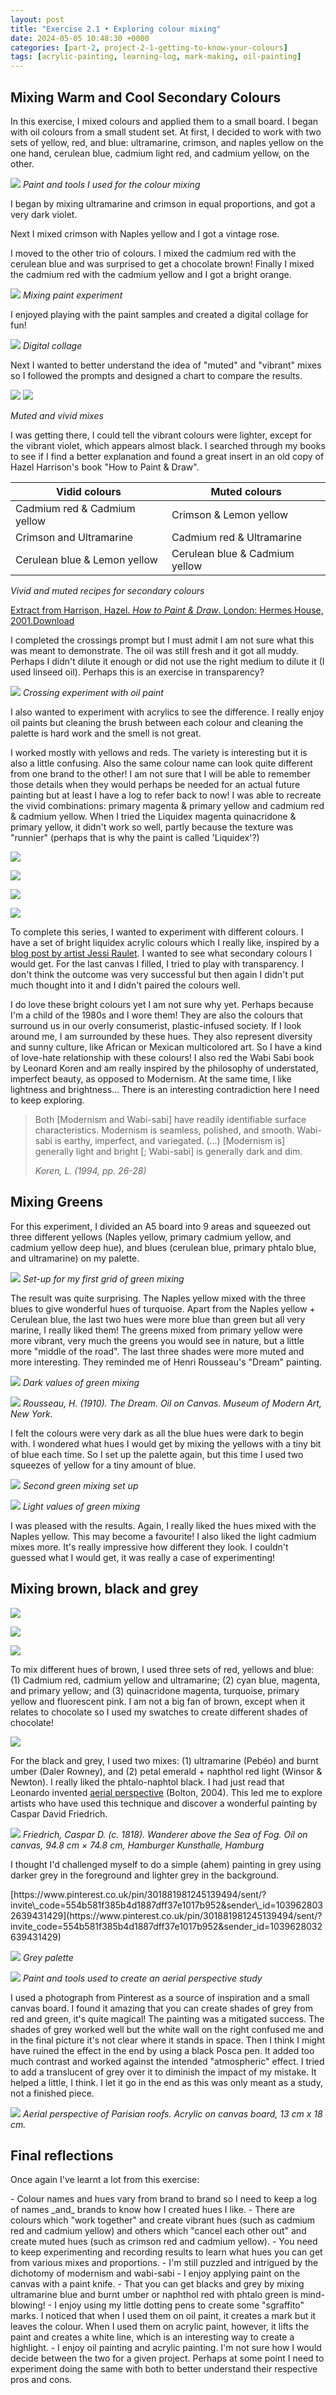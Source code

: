 ```yaml
---
layout: post
title: "Exercise 2.1 • Exploring colour mixing"
date: 2024-05-05 10:48:30 +0000
categories: [part-2, project-2-1-getting-to-know-your-colours]
tags: [acrylic-painting, learning-log, mark-making, oil-painting]
---
```


## Mixing Warm and Cool Secondary Colours
<!-- /wp:heading --><!-- wp:paragraph -->

In this exercise, I mixed colours and applied them to a small board. I began with oil colours from a small student set. At first, I decided to work with two sets of yellow, red, and blue: ultramarine, crimson, and naples yellow on the one hand, cerulean blue, cadmium light red, and cadmium yellow, on the other.

<!-- /wp:paragraph --><!-- wp:image {"id":786,"sizeSlug":"full","linkDestination":"none","className":"is-resized"} -->
![](https://spaces.oca.ac.uk/gaellelog/wp-content/uploads/sites/5355/2024/05/Photo_2024-05-02_194555-scaled.jpeg)
_Paint and tools I used for the colour mixing_
<!-- /wp:image --><!-- wp:paragraph -->

I began by mixing ultramarine and crimson in equal proportions, and got a very dark violet.

<!-- /wp:paragraph --><!-- wp:paragraph -->

Next I mixed crimson with Naples yellow and I got a vintage rose.

<!-- /wp:paragraph --><!-- wp:paragraph -->

I moved to the other trio of colours. I mixed the cadmium red with the cerulean blue and was surprised to get a chocolate brown! Finally I mixed the cadmium red with the cadmium yellow and I got a bright orange.

<!-- /wp:paragraph --><!-- wp:image {"id":787,"sizeSlug":"full","linkDestination":"media"} -->
[![](https://spaces.oca.ac.uk/gaellelog/wp-content/uploads/sites/5355/2024/05/Untitled.png)](https://spaces.oca.ac.uk/gaellelog/wp-content/uploads/sites/5355/2024/05/Untitled.png)
_Mixing paint experiment_
<!-- /wp:image --><!-- wp:paragraph -->

I enjoyed playing with the paint samples and created a digital collage for fun!

<!-- /wp:paragraph --><!-- wp:image {"id":788,"sizeSlug":"full","linkDestination":"media"} -->
[![](https://spaces.oca.ac.uk/gaellelog/wp-content/uploads/sites/5355/2024/05/Untitled-1.png)](https://spaces.oca.ac.uk/gaellelog/wp-content/uploads/sites/5355/2024/05/Untitled-1.png)
_Digital collage_
<!-- /wp:image --><!-- wp:paragraph -->

Next I wanted to better understand the idea of "muted" and "vibrant" mixes so I followed the prompts and designed a chart to compare the results.

<!-- /wp:paragraph --><!-- wp:jetpack/image-compare {"imageBefore":{"id":789,"url":"https://spaces.oca.ac.uk/gaellelog/wp-content/uploads/sites/5355/2024/05/2024-05-04_114946-scaled.jpeg","alt":"","width":2560,"height":1863},"imageAfter":{"id":790,"url":"https://spaces.oca.ac.uk/gaellelog/wp-content/uploads/sites/5355/2024/05/2024-05-04_114916.jpeg","alt":"","width":2528,"height":1840},"caption":"Muted and vivid mixes"} -->
![](https://spaces.oca.ac.uk/gaellelog/wp-content/uploads/sites/5355/2024/05/2024-05-04_114946-scaled.jpeg) ![](https://spaces.oca.ac.uk/gaellelog/wp-content/uploads/sites/5355/2024/05/2024-05-04_114916.jpeg)

_Muted and vivid mixes_
<!-- /wp:jetpack/image-compare --><!-- wp:paragraph -->

I was getting there, I could tell the vibrant colours were lighter, except for the vibrant violet, which appears almost black. I searched through my books to see if I find a better explanation and found a great insert in an old copy of Hazel Harrison's book "How to Paint & Draw".

<!-- /wp:paragraph --><!-- wp:table -->
| Vidid colours | Muted colours |
| --- | --- |
| Cadmium red & Cadmium yellow | Crimson & Lemon yellow |
| Crimson and Ultramarine | Cadmium red & Ultramarine |
| Cerulean blue & Lemon yellow | Cerulean blue & Cadmium yellow |

_Vivid and muted recipes for secondary colours_
<!-- /wp:table --><!-- wp:file {"id":791,"href":"https://spaces.oca.ac.uk/gaellelog/wp-content/uploads/sites/5355/2024/05/Book-4-May-2024.pdf","displayPreview":true} -->
<object class="wp-block-file__embed" data="https://spaces.oca.ac.uk/gaellelog/wp-content/uploads/sites/5355/2024/05/Book-4-May-2024.pdf" type="application/pdf" style="width:100%;height:600px" aria-label="Extract from Harrison, Hazel. &lt;em&gt;How to Paint &amp; Draw&lt;/em&gt;. London: Hermes House, 2001."></object>[Extract from Harrison, Hazel.&nbsp;_How to Paint & Draw_. London: Hermes House, 2001.](https://spaces.oca.ac.uk/gaellelog/wp-content/uploads/sites/5355/2024/05/Book-4-May-2024.pdf)[Download](https://spaces.oca.ac.uk/gaellelog/wp-content/uploads/sites/5355/2024/05/Book-4-May-2024.pdf)
<!-- /wp:file --><!-- wp:paragraph -->

I completed the crossings prompt but I must admit I am not sure what this was meant to demonstrate. The oil was still fresh and it got all muddy. Perhaps I didn't dilute it enough or did not use the right medium to dilute it (I used linseed oil). Perhaps this is an exercise in transparency?

<!-- /wp:paragraph --><!-- wp:image {"id":792,"sizeSlug":"full","linkDestination":"none"} -->
![](https://spaces.oca.ac.uk/gaellelog/wp-content/uploads/sites/5355/2024/05/Photo_2024-05-04_115119-scaled.jpeg)
_Crossing experiment with oil paint_
<!-- /wp:image --><!-- wp:paragraph -->

I also wanted to experiment with acrylics to see the difference. I really enjoy oil paints but cleaning the brush between each colour and cleaning the palette is hard work and the smell is not great.

<!-- /wp:paragraph --><!-- wp:paragraph -->

I worked mostly with yellows and reds. The variety is interesting but it is also a little confusing. Also the same colour name can look quite different from one brand to the other! I am not sure that I will be able to remember those details when they would perhaps be needed for an actual future painting but at least I have a log to refer back to now! I was able to recreate the vivid combinations: primary magenta & primary yellow and cadmium red & cadmium yellow. When I tried the Liquidex magenta quinacridone & primary yellow, it didn't work so well, partly because the texture was "runnier" (perhaps that is why the paint is called 'Liquidex'?)

<!-- /wp:paragraph --><!-- wp:columns -->
<!-- wp:column {"width":"100%"} -->
<!-- wp:jetpack/tiled-gallery {"columnWidths":[["65.78552","34.21448"],["100.00000"]],"ids":[794,793,795,796]} -->

![](https://i1.wp.com/oca-wp-journals.s3.eu-west-2.amazonaws.com/wp-content/uploads/sites/5355/2024/05/Document_2024-05-04_184001.png?ssl=1)

![](https://i1.wp.com/oca-wp-journals.s3.eu-west-2.amazonaws.com/wp-content/uploads/sites/5355/2024/05/Photo_2024-05-04_184415-scaled.jpeg?ssl=1)

![](https://i2.wp.com/oca-wp-journals.s3.eu-west-2.amazonaws.com/wp-content/uploads/sites/5355/2024/05/Document_2024-05-04_184001_2.png?ssl=1)

![](https://i0.wp.com/oca-wp-journals.s3.eu-west-2.amazonaws.com/wp-content/uploads/sites/5355/2024/05/Document_2024-05-04_184001_1.png?ssl=1)

<!-- /wp:jetpack/tiled-gallery -->
<!-- /wp:column -->
<!-- /wp:columns --><!-- wp:paragraph -->

To complete this series, I wanted to experiment with different colours. I have a set of bright liquidex acrylic colours which I really like, inspired by a [blog post by artist Jessi Raulet](https://www.ettavee.com/blog/vibrant-color-mixing-with-acrylic-paint). I wanted to see what secondary colours I would get. For the last canvas I filled, I tried to play with transparency. I don't think the outcome was very successful but then again I didn't put much thought into it and I didn't paired the colours well.

<!-- /wp:paragraph --><!-- wp:paragraph -->

I do love these bright colours yet I am not sure why yet. Perhaps because I'm a child of the 1980s and I wore them! They are also the colours that surround us in our overly consumerist, plastic-infused society. If I look around me, I am surrounded by these hues. They also represent diversity and sunny culture, like African or Mexican multicolored art. So I have a kind of love-hate relationship with these colours! I also red the Wabi Sabi book by Leonard Koren and am really inspired by the philosophy of understated, imperfect beauty, as opposed to Modernism. At the same time, I like lightness and brightness... There is an interesting contradiction here I need to keep exploring.

<!-- /wp:paragraph --><!-- wp:quote -->

> <!-- wp:paragraph -->
> 
> Both [Modernism and Wabi-sabi] have readily identifiable surface characteristics. Modernism is seamless, polished, and smooth. Wabi-sabi is earthy, imperfect, and variegated. (...) [Modernism is] generally light and bright [; Wabi-sabi] is generally dark and dim.
> 
> <!-- /wp:paragraph --><cite>Koren, L. (1994, pp. 26-28)</cite>

<!-- /wp:quote --><!-- wp:heading {"className":"wp-block-heading"} -->
## Mixing Greens
<!-- /wp:heading --><!-- wp:paragraph -->

For this experiment, I divided an A5 board into 9 areas and squeezed out three different yellows (Naples yellow, primary cadmium yellow, and cadmium yellow deep hue), and blues (cerulean blue, primary phtalo blue, and ultramarine) on my palette.

<!-- /wp:paragraph --><!-- wp:image {"id":798,"sizeSlug":"full","linkDestination":"none"} -->
![](https://spaces.oca.ac.uk/gaellelog/wp-content/uploads/sites/5355/2024/05/IMG_4683-scaled.jpeg)
_Set-up for my first grid of green mixing_
<!-- /wp:image --><!-- wp:paragraph -->

The result was quite surprising. The Naples yellow mixed with the three blues to give wonderful hues of turquoise. Apart from the Naples yellow + Cerulean blue, the last two hues were more blue than green but all very marine, I really liked them! The greens mixed from primary yellow were more vibrant, very much the greens you would see in nature, but a little more "middle of the road". The last three shades were more muted and more interesting. They reminded me of Henri Rousseau's "Dream" painting.

<!-- /wp:paragraph --><!-- wp:image {"id":799,"sizeSlug":"full","linkDestination":"media"} -->
[![](https://spaces.oca.ac.uk/gaellelog/wp-content/uploads/sites/5355/2024/05/Photo_2024-05-05_104437-scaled.jpeg)](https://spaces.oca.ac.uk/gaellelog/wp-content/uploads/sites/5355/2024/05/Photo_2024-05-05_104437-scaled.jpeg)
_Dark values of green mixing_
<!-- /wp:image --><!-- wp:image {"sizeSlug":"large"} -->
![](https://upload.wikimedia.org/wikipedia/commons/e/eb/Henri_Rousseau_-_Le_R%C3%AAve_-_Google_Art_Project.jpg)
_Rousseau, H. (1910). The Dream. Oil on Canvas. Museum of Modern Art, New York._
<!-- /wp:image --><!-- wp:paragraph -->

I felt the colours were very dark as all the blue hues were dark to begin with. I wondered what hues I would get by mixing the yellows with a tiny bit of blue each time. So I set up the palette again, but this time I used two squeezes of yellow for a tiny amount of blue.

<!-- /wp:paragraph --><!-- wp:image {"id":801,"sizeSlug":"large"} -->
![](https://spaces.oca.ac.uk/gaellelog/wp-content/uploads/sites/5355/2024/05/img_4684.jpg)
_Second green mixing set up_
<!-- /wp:image --><!-- wp:image {"id":803,"sizeSlug":"large","linkDestination":"media"} -->
[![](https://spaces.oca.ac.uk/gaellelog/wp-content/uploads/sites/5355/2024/05/photo_2024-05-05_104205-1.jpg)](https://spaces.oca.ac.uk/gaellelog/wp-content/uploads/sites/5355/2024/05/photo_2024-05-05_104205-1.jpg)
_Light values of green mixing_
<!-- /wp:image --><!-- wp:paragraph -->

I was pleased with the results. Again, I really liked the hues mixed with the Naples yellow. This may become a favourite! I also liked the light cadmium mixes more. It's really impressive how different they look. I couldn't guessed what I would get, it was really a case of experimenting!

<!-- /wp:paragraph --><!-- wp:heading -->
## Mixing brown, black and grey
<!-- /wp:heading --><!-- wp:jetpack/tiled-gallery {"className":"is-style-columns","columnWidths":[["30.01011","39.97977","30.01011"]],"ids":[813,814,815]} -->

![](https://i1.wp.com/oca-wp-journals.s3.eu-west-2.amazonaws.com/wp-content/uploads/sites/5355/2024/05/IMG_4690-scaled-e1714994609951.jpeg?ssl=1)

![](https://i1.wp.com/oca-wp-journals.s3.eu-west-2.amazonaws.com/wp-content/uploads/sites/5355/2024/05/IMG_4691-scaled.jpeg?ssl=1)

![](https://i2.wp.com/oca-wp-journals.s3.eu-west-2.amazonaws.com/wp-content/uploads/sites/5355/2024/05/IMG_4692-scaled.jpeg?ssl=1)

<!-- /wp:jetpack/tiled-gallery --><!-- wp:paragraph -->

To mix different hues of brown, I used three sets of red, yellows and blue: (1) Cadmium red, cadmium yellow and ultramarine; (2) cyan blue, magenta, and primary yellow; and (3) quinacridone magenta, turquoise, primary yellow and fluorescent pink. I am not a big fan of brown, except when it relates to chocolate so I used my swatches to create different shades of chocolate!

<!-- /wp:paragraph --><!-- wp:image {"id":816,"sizeSlug":"full","linkDestination":"none"} -->
![](https://spaces.oca.ac.uk/gaellelog/wp-content/uploads/sites/5355/2024/05/Document_2024-05-06_123056-scaled.jpeg)
<!-- /wp:image --><!-- wp:paragraph -->

For the black and grey, I used two mixes: (1) ultramarine (Pebéo) and burnt umber (Daler Rowney), and (2) petal emerald + naphthol red light (Winsor & Newton). I really liked the phtalo-naphtol black. I had just read that Leonardo invented [aerial perspective](https://en.wikipedia.org/wiki/Aerial_perspective) (Bolton, 2004). This led me to explore artists who have used this technique and discover a wonderful painting by Caspar David Friedrich.

<!-- /wp:paragraph --><!-- wp:image {"sizeSlug":"large"} -->
![](https://upload.wikimedia.org/wikipedia/commons/a/af/Caspar_David_Friedrich_-_Wanderer_above_the_Sea_of_Fog.jpeg)
_Friedrich, Caspar D. (c. 1818). Wanderer above the Sea of Fog. Oil on canvas, 94.8 cm × 74.8 cm, Hamburger Kunsthalle, Hamburg_
<!-- /wp:image --><!-- wp:paragraph -->

I thought I'd challenged myself to do a simple (ahem) painting in grey using darker grey in the foreground and lighter grey in the background.

<!-- /wp:paragraph --><!-- wp:group {"layout":{"type":"flex","flexWrap":"wrap","justifyContent":"center"}} -->
<!-- wp:jetpack/pinterest {"url":"https://www.pinterest.co.uk/pin/301881981245139494/sent/?invite_code=554b581f385b4d1887dff37e1017b952\u0026sender_id=1039628032639431429"} -->[https://www.pinterest.co.uk/pin/301881981245139494/sent/?invite\_code=554b581f385b4d1887dff37e1017b952&sender\_id=1039628032639431429](https://www.pinterest.co.uk/pin/301881981245139494/sent/?invite_code=554b581f385b4d1887dff37e1017b952&sender_id=1039628032639431429)<!-- /wp:jetpack/pinterest --><!-- wp:image {"id":817,"width":-137,"height":-182,"sizeSlug":"full","linkDestination":"none","className":"is-style-default"} -->
![](https://spaces.oca.ac.uk/gaellelog/wp-content/uploads/sites/5355/2024/05/IMG_4695-scaled.jpeg)
_Grey palette_
<!-- /wp:image --><!-- wp:image {"id":819,"sizeSlug":"full","linkDestination":"none"} -->
![](https://spaces.oca.ac.uk/gaellelog/wp-content/uploads/sites/5355/2024/05/Photo_2024-05-06_121110-1-scaled.jpeg)
_Paint and tools used to create an aerial perspective study_
<!-- /wp:image -->
<!-- /wp:group --><!-- wp:paragraph -->

I used a photograph from Pinterest as a source of inspiration and a small canvas board. I found it amazing that you can create shades of grey from red and green, it's quite magical! The painting was a mitigated success. The shades of grey worked well but the white wall on the right confused me and in the final picture it's not clear where it stands in space. Then I think I might have ruined the effect in the end by using a black Posca pen. It added too much contrast and worked against the intended "atmospheric" effect. I tried to add a translucent of grey over it to diminish the impact of my mistake. It helped a little, I think. I let it go in the end as this was only meant as a study, not a finished piece.

<!-- /wp:paragraph --><!-- wp:image {"id":820,"sizeSlug":"full","linkDestination":"media"} -->
[![](https://spaces.oca.ac.uk/gaellelog/wp-content/uploads/sites/5355/2024/05/Photo_2024-05-06_121138-scaled.jpeg)](https://spaces.oca.ac.uk/gaellelog/wp-content/uploads/sites/5355/2024/05/Photo_2024-05-06_121138-scaled.jpeg)
_Aerial perspective of Parisian roofs. Acrylic on canvas board, 13 cm x 18 cm._
<!-- /wp:image --><!-- wp:heading {"className":"wp-block-heading"} -->
## Final reflections
<!-- /wp:heading --><!-- wp:paragraph -->

Once again I've learnt a lot from this exercise:

<!-- /wp:paragraph --><!-- wp:list -->
<!-- wp:list-item -->- Colour names and hues vary from brand to brand so I need to keep a log of names _and_ brands to know how I created hues I like.
<!-- /wp:list-item --><!-- wp:list-item -->- There are colours which "work together" and create vibrant hues (such as cadmium red and cadmium yellow) and others which "cancel each other out" and create muted hues (such as crimson red and cadmium yellow).
<!-- /wp:list-item --><!-- wp:list-item -->- You need to keep experimenting and recording results to learn what hues you can get from various mixes and proportions. 
<!-- /wp:list-item --><!-- wp:list-item -->- I'm still puzzled and intrigued by the dichotomy of modernism and wabi-sabi
<!-- /wp:list-item --><!-- wp:list-item -->- I enjoy applying paint on the canvas with a paint knife.
<!-- /wp:list-item --><!-- wp:list-item -->- That you can get blacks and grey by mixing ultramarine blue and burnt umber or naphthol red with phtalo green is mind-blowing! 
<!-- /wp:list-item --><!-- wp:list-item -->- I enjoy using my little dotting pens to create some "sgraffito" marks. I noticed that when I used them on oil paint, it creates a mark but it leaves the colour. When I used them on acrylic paint, however, it lifts the paint and creates a white line, which is an interesting way to create a highlight.
<!-- /wp:list-item --><!-- wp:list-item -->- I enjoy oil painting and acrylic painting. I'm not sure how I would decide between the two for a given project. Perhaps at some point I need to experiment doing the same with both to better understand their respective pros and cons. 
<!-- /wp:list-item -->
<!-- /wp:list --><!-- wp:paragraph -->

<!-- /wp:paragraph -->